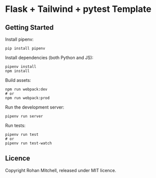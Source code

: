 # Flask + Tailwind + pytest Template


## Getting Started

Install pipenv:

```
pip install pipenv
```

Install dependencies (both Python and JS):

```
pipenv install
npm install
```

Build assets:

```
npm run webpack:dev
# or
npm run webpack:prod
```

Run the development server:

```
pipenv run server
```

Run tests:

```
pipenv run test
# or
pipenv run test-watch
```


## Licence

Copyright Rohan Mitchell, released under MIT licence.
